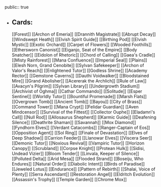 public:: true
- ## Cards:
	[[Forest]]
	[[Archon of Emeria]]
	[[Drannith Magistrate]]
	[[Abrupt Decay]]
	[[Windswept Heath]]
	[[Elvish Spirit Guide]]
	[[Birthing Pod]]
	[[Elvish Mystic]]
	[[Exotic Orchard]]
	[[Carpet of Flowers]]
	[[Wooded Foothills]]
	[[Ethersworn Canonist]]
	[[Eiganjo, Seat of the Empire]]
	[[Body Snatcher]]
	[[Eidolon of Rhetoric]]
	[[Chord of Calling]]
	[[Gaea's Cradle]]
	[[Misty Rainforest]]
	[[Mana Confluence]]
	[[Imperial Seal]]
	[[Plains]]
	[[Elesh Norn, Grand Cenobite]]
	[[Sylvan Safekeeper]]
	[[Archon of Valor's Reach]]
	[[Enlightened Tutor]]
	[[Godless Shrine]]
	[[Academy Rector]]
	[[Gemstone Caverns]]
	[[Dauthi Voidwalker]]
	[[Bloodstained Mire]]
	[[Grand Abolisher]]
	[[Acererak the Archlich]]
	[[Rule of Law]]
	[[Avacyn's Pilgrim]]
	[[Sylvan Library]]
	[[Undergrowth Stadium]]
	[[Archivist of Oghma]]
	[[Cathar Commando]]
	[[Solitude]]
	[[Esper Sentinel]]
	[[Worldly Tutor]]
	[[Bountiful Promenade]]
	[[Marsh Flats]]
	[[Overgrown Tomb]]
	[[Ancient Tomb]]
	[[Bayou]]
	[[City of Brass]]
	[[Command Tower]]
	[[Mana Crypt]]
	[[Felidar Guardian]]
	[[Aven Mindcensor]]
	[[Survival of the Fittest]]
	[[Collector Ouphe]]
	[[Eladamri's Call]]
	[[Null Rod]]
	[[Allosaurus Shepherd]]
	[[Karmic Guide]]
	[[Deafening Silence]]
	[[Deathrite Shaman]]
	[[Savannah]]
	[[Mox Diamond]]
	[[Fyndhorn Elves]]
	[[Verdant Catacombs]]
	[[Ranger-Captain of Eos]]
	[[Opposition Agent]]
	[[Sol Ring]]
	[[Finale of Devastation]]
	[[Elves of Deep Shadow]]
	[[Carrion Feeder]]
	[[Llanowar Elves]]
	[[Viscera Seer]]
	[[Demonic Tutor]]
	[[Noxious Revival]]
	[[Vampiric Tutor]]
	[[Horizon Canopy]]
	[[Scrubland]]
	[[Corpse Knight]]
	[[Protean Hulk]]
	[[Sidisi, Undead Vizier]]
	[[Bloom Tender]]
	[[Linvala, Keeper of Silence]]
	[[Polluted Delta]]
	[[Arid Mesa]]
	[[Flooded Strand]]
	[[Boseiju, Who Endures]]
	[[Natural Order]]
	[[Diabolic Intent]]
	[[Birds of Paradise]]
	[[Jeweled Lotus]]
	[[Endurance]]
	[[Pattern of Rebirth]]
	[[Shalai, Voice of Plenty]]
	[[Serra Ascendant]]
	[[Restoration Angel]]
	[[Eldritch Evolution]]
	[[Assassin's Trophy]]
	[[Temple Garden]]
	[[Chrome Mox]]
